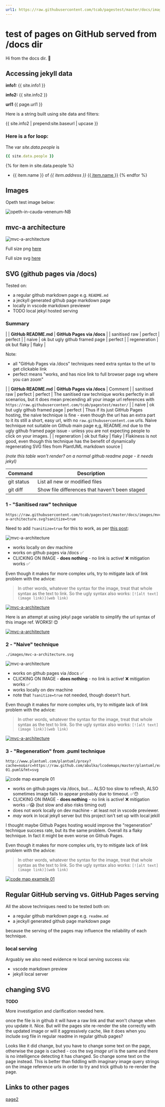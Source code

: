 ```yaml
---
url1: https://raw.githubusercontent.com/tcab/pagestest/master/docs/images/mvc-a-architecture.svg?sanitize=true
---
```

# test of pages on GitHub served from /docs dir

Hi from the docs dir. 🤟

## Accessing jekyll data

**info1:** {{ site.info1 }}

**info2:** {{ site.info2 }}

**url1** {{ page.url1 }}

Here is a string built using site data and filters:

{{ site.info2 | prepend:site.baseurl | upcase }}

### Here is a for loop:

The var *site.data.people* is 
```ruby
{{ site.data.people }}
```

{% for item in site.data.people %}
* {{ item.name }} of *{{ item.address }}* [{{ item.name }}](http://www.google.com)
{% endfor %}

## Images

Opeth test image below:

![opeth-in-cauda-venenum-NB](https://user-images.githubusercontent.com/830777/76915877-dc9fa800-6912-11ea-8c1a-08a0ab767f1a.jpg)

## mvc-a architecture

![mvc-a-architecture](https://user-images.githubusercontent.com/830777/76916676-4c169700-6915-11ea-9157-c74e4b1ff234.png)

Full size png [here](https://user-images.githubusercontent.com/830777/76916676-4c169700-6915-11ea-9157-c74e4b1ff234.png)

Full size svg [here](https://raw.githubusercontent.com/tcab/pagestest/master/docs/images/mvc-a-architecture.svg?sanitize=true)




## SVG (github pages via /docs)

Tested on:

- a regular github markdown page e.g. `README.md`
- a jeckyll generated github page markdown page
- locally in vscode markdown previewer
- TODO local jekyl hosted serving

### Summary

|               | **GitHub README.md**           | **GitHub Pages via /docs** |
| sanitised raw | perfect                        | perfect  |
| naive         | ok but ugly github framed page | perfect  |
| regeneration  | ok but flaky                   | flaky    |

Note:
- all "GitHub Pages via /docs" techniques need extra syntax to the url to get clickable link
- perfect means "works, and has nice link to full browser page svg where you can zoom"

|               | **GitHub README.md**           | **GitHub Pages via /docs** |  Comment |
| sanitised raw | perfect                        | perfect  | The sanitised raw technique works perfectly in all scenarios, but it does mean precending all your image url references with `https://raw.githubusercontent.com/tcab/pagestest/master/` |
| naive         | ok but ugly github framed page | perfect  | Thus if its just GitHub Pages hosting, the naive technique is fine - even though the url has an extra part to it its still a short, easy url, with no `raw.githubusercontent.com` urls.  Naive technique not suitable on Github main page e,g, README.md due to the ugly github framed page issue - unless you are not expecting people to click on your images. |
| regeneration  | ok but flaky                   | flaky    | Flakiness is not good, even though this technique has the benefit of dynamically regenerating SVG files from PlantUML markdown source |

*(note this table won't render? on a normal github readme page - it needs jekyl)*

| Command | Description |
| --- | --- |
| git status | List all new or modified files |
| git diff | Show file differences that haven't been staged |

### 1 - "Sanitised raw" technique

```
https://raw.githubusercontent.com/tcab/pagestest/master/docs/images/mvc-a-architecture.svg?sanitize=true
```

Need to add `?sanitize=true` for this to work, as per [this post](https://github.community/t5/How-to-use-Git-and-GitHub/Embedding-a-SVG/td-p/2192):

![mvc-a-architecture](https://raw.githubusercontent.com/tcab/pagestest/master/docs/images/mvc-a-architecture.svg?sanitize=true)

- works locally on dev machine
- works on github pages via /docs ✅
- CLICKING ON IMAGE - **does nothing** - no link is active! ❌ mitigation works ✅


Even though it makes for more complex urls, try to mitigate lack of link problem with the advice:
> In other words, whatever the syntax for the image, treat that whole syntax as the text to link. So the ugly syntax also works: `[![alt text](image link)](web link)`

[![mvc-a-architecture](https://raw.githubusercontent.com/tcab/pagestest/master/docs/images/mvc-a-architecture.svg?sanitize=true)](https://raw.githubusercontent.com/tcab/pagestest/master/docs/images/mvc-a-architecture.svg?sanitize=true)

Here is an attempt at using jekyl page variable to simplify the url syntax of this image ref. WORKS! 😊

[![mvc-a-architecture]({{page.url1}})]({{page.url1}})

### 2 - "Naive" technique

```
./images/mvc-a-architecture.svg
```

![mvc-a-architecture](./images/mvc-a-architecture.svg)

- works on github pages via /docs ✅
- CLICKING ON IMAGE - **does nothing** - no link is active! ❌ mitigation works ✅
- works locally on dev machine
- note that `?sanitize=true` not needed, though doesn't hurt.

Even though it makes for more complex urls, try to mitigate lack of link problem with the advice:
> In other words, whatever the syntax for the image, treat that whole syntax as the text to link. So the ugly syntax also works: `[![alt text](image link)](web link)`

[![mvc-a-architecture](./images/mvc-a-architecture.svg)](./images/mvc-a-architecture.svg)




### 3 - "Regeneration" from .puml technique

```
http://www.plantuml.com/plantuml/proxy?cache=no&src=https://raw.github.com/abulka/lcodemaps/master/plantuml/example-01.puml&fmt=svg
```

![code map example 01](http://www.plantuml.com/plantuml/proxy?cache=no&src=https://raw.github.com/abulka/lcodemaps/master/plantuml/example-01.puml&fmt=svg)

- works on github pages via /docs, but.... ALSO too slow to refresh, ALSO sometimes image fails to appear probably due to timeout. ✅😯
- CLICKING ON IMAGE - **does nothing** - no link is active!  ❌  mitigation works ✅😱 (but slow and also risks timing out)
- does not work locally on dev machine - at least not in vscode previewer.
- *may* work in local jekyll server but this project isn't set up with local jekill

I thought maybe Github Pages hosting would improve the "regeneration" technique success rate, but its the same problem.  Overall its a flaky technique. In fact it might be even worse on Github Pages.

Even though it makes for more complex urls, try to mitigate lack of link problem with the advice:
> In other words, whatever the syntax for the image, treat that whole syntax as the text to link. So the ugly syntax also works: `[![alt text](image link)](web link)`

[![code map example 01](http://www.plantuml.com/plantuml/proxy?cache=no&src=https://raw.github.com/abulka/lcodemaps/master/plantuml/example-01.puml&fmt=svg)](http://www.plantuml.com/plantuml/proxy?cache=no&src=https://raw.github.com/abulka/lcodemaps/master/plantuml/example-01.puml&fmt=svg)



## Regular GitHub serving vs. GitHub Pages serving

All the above techniques need to be tested both on:

- a regular github markdown page e.g. `readme.md`
- a jeckyll generated github page markdown page

because the serving of the pages may influence the reliability of each technique.

### local serving

Arguably we also need evidence re local serving success via:

- vscode markdown preview
- jekyll local server

## changing SVG

**TODO**

More investigation and clarification needed here.

once the file is in github it will have a raw link and that won't change when you update it.  Nice.  But will the pages site re-render the site correctly with the updated image or will it aggressively cache, like it does when you include svg file in regular readme in regular github pages?

Looks like it did change, but you have to change some text on the page, otherwise the page is cached - cos the svg *image url* is the same and there is no intelligence detecting it has changed. So change some text on the page instead. This is better than fiddling with imaginary image query strings on the image reference urls in order to try and trick github to re-render the page.

## Links to other pages

[page2](page2.md)
